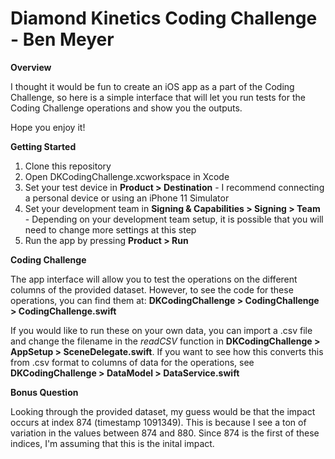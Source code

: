 # Diamond Kinetics Coding Challenge - Ben Meyer

**Overview**

I thought it would be fun to create an iOS app as a part of the Coding Challenge, 
so here is a simple interface that will let you run tests for the Coding Challenge operations and show you the outputs.

Hope you enjoy it!

**Getting Started**

1. Clone this repository
2. Open DKCodingChallenge.xcworkspace in Xcode
3. Set your test device in **Product > Destination** - I recommend connecting a personal device or using an iPhone 11 Simulator
4. Set your development team in **Signing & Capabilities > Signing > Team** - Depending on your development team setup, it is possible that you will need to change more settings at this step
5. Run the app by pressing **Product > Run**

**Coding Challenge**

The app interface will allow you to test the operations on the different columns of the provided dataset. 
However, to see the code for these operations, you can find them at: **DKCodingChallenge > CodingChallenge > CodingChallenge.swift**

If you would like to run these on your own data, you can import a .csv file and change the filename in the *readCSV* function in **DKCodingChallenge > AppSetup > SceneDelegate.swift**. If you want to see how this converts this from .csv format to columns of data for the operations, see **DKCodingChallenge > DataModel > DataService.swift**

**Bonus Question**

Looking through the provided dataset, my guess would be that the impact occurs at index 874 (timestamp 1091349). 
This is because I see a ton of variation in the values between 874 and 880. 
Since 874 is the first of these indices, I'm assuming that this is the inital impact.

